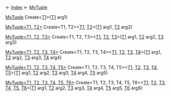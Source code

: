 ← [Index](Api-Index) ← [MyTuple](VRage.MyTuple)

[MyTuple<T1>](VRage.MyTuple`1) Create<T1><[T1]()>([T1]() arg1)

[MyTuple<T1, T2>](VRage.MyTuple`2) Create<T1, T2><[T1](), [T2]()>([T1]() arg1, [T2]() arg2)

[MyTuple<T1, T2, T3>](VRage.MyTuple`3) Create<T1, T2, T3><[T1](), [T2](), [T3]()>([T1]() arg1, [T2]() arg2, [T3]() arg3)

[MyTuple<T1, T2, T3, T4>](VRage.MyTuple`4) Create<T1, T2, T3, T4><[T1](), [T2](), [T3](), [T4]()>([T1]() arg1, [T2]() arg2, [T3]() arg3, [T4]() arg4)

[MyTuple<T1, T2, T3, T4, T5>](VRage.MyTuple`5) Create<T1, T2, T3, T4, T5><[T1](), [T2](), [T3](), [T4](), [T5]()>([T1]() arg1, [T2]() arg2, [T3]() arg3, [T4]() arg4, [T5]() arg5)

[MyTuple<T1, T2, T3, T4, T5, T6>](VRage.MyTuple`6) Create<T1, T2, T3, T4, T5, T6><[T1](), [T2](), [T3](), [T4](), [T5](), [T6]()>([T1]() arg1, [T2]() arg2, [T3]() arg3, [T4]() arg4, [T5]() arg5, [T6]() arg6)

